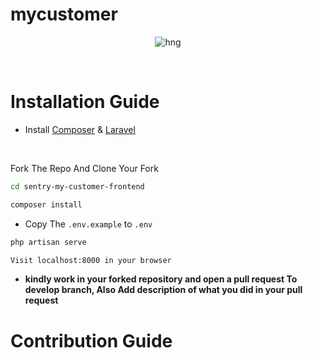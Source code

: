 # mycustomer

<div align="center">
  
![hng](https://res.cloudinary.com/iambeejayayo/image/upload/v1554240066/brand-logo.png)

<br>

</div>

# Installation Guide

- Install [Composer](https://getcomposer.org) &  [Laravel](https://laravel.com)
 <br>



Fork The Repo And Clone Your Fork

```bash
cd sentry-my-customer-frontend
```
```bash
composer install
```

- Copy The `.env.example` to `.env`


```bash
php artisan serve
```
```bash
Visit localhost:8000 in your browser
```

- **kindly work in your forked repository and open a pull request To develop branch, Also Add description of what you did in your pull request** <br>



# Contribution Guide
